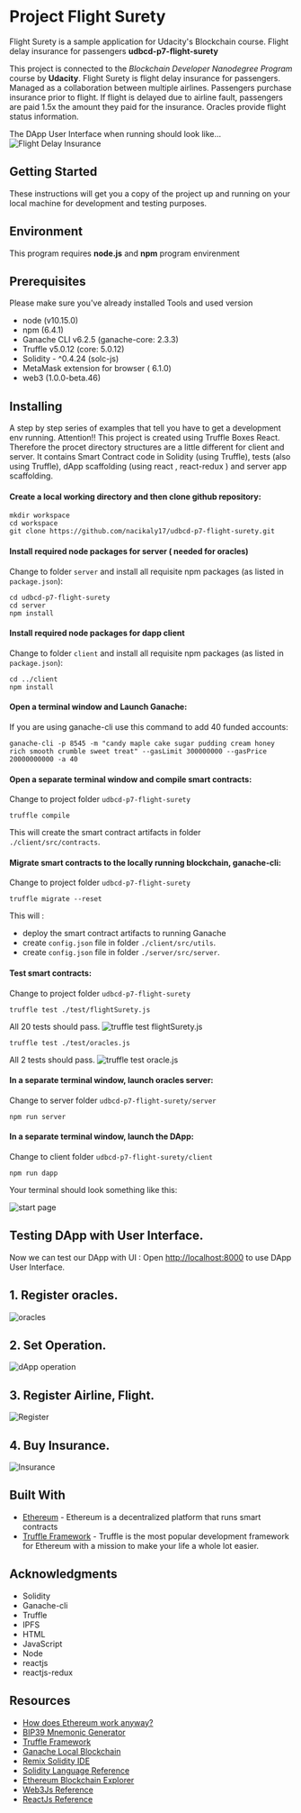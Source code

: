 # Project Flight Surety
Flight Surety is a sample application for Udacity's Blockchain course. Flight delay insurance for passengers
**udbcd-p7-flight-surety**

This project is connected to the _Blockchain Developer Nanodegree Program_ course by **Udacity**.
Flight Surety is flight delay insurance for passengers. Managed as a collaboration between multiple airlines.
Passengers purchase insurance prior to flight.
If flight is delayed due to airline fault, passengers are paid 1.5x the amount they paid for the insurance.
Oracles provide flight status information.

The DApp User Interface when running should look like...
![Flight Delay Insurance](images/UX-10.png)

## Getting Started

These instructions will get you a copy of the project up and running on your local machine for development and testing purposes.

## Environment ###
This program requires **node.js**  and **npm** program envirenment 

## Prerequisites
Please make sure you've already installed 
  Tools and  used version
*   node               (v10.15.0)
*   npm                 (6.4.1)
*   Ganache CLI v6.2.5 (ganache-core: 2.3.3)
*   Truffle v5.0.12 (core: 5.0.12)
*   Solidity - ^0.4.24 (solc-js)
*   MetaMask extension for browser ( 6.1.0)
*   web3  (1.0.0-beta.46)

## Installing
A step by step series of examples that tell you have to get a development env running.
Attention!! This project is created using Truffle Boxes React. Therefore the procet directory structures are a little different for client and server.
It contains Smart Contract code in Solidity (using Truffle), tests (also using Truffle), dApp scaffolding (using react , react-redux ) and server app scaffolding.

#### Create a local working directory and then  clone github repository:
```
mkdir workspace
cd workspace
git clone https://github.com/nacikaly17/udbcd-p7-flight-surety.git
```
#### Install required node packages for server ( needed for oracles)
Change to folder ```server```  and install all requisite npm packages (as listed in ```package.json```):

```
cd udbcd-p7-flight-surety
cd server
npm install
```
#### Install required node packages for dapp client
Change to folder ```client```  and install all requisite npm packages (as listed in ```package.json```):

```
cd ../client
npm install
```
#### Open a  terminal window and Launch Ganache:
If you are using ganache-cli use this command to add 40 funded accounts:
```
ganache-cli -p 8545 -m "candy maple cake sugar pudding cream honey rich smooth crumble sweet treat" --gasLimit 300000000 --gasPrice 20000000000 -a 40

```

#### Open a separate terminal window and  compile smart contracts:
Change to project folder ```udbcd-p7-flight-surety``` 
```
truffle compile
```

This will create the smart contract artifacts in folder ```./client/src/contracts```.

#### Migrate smart contracts to the locally running blockchain, ganache-cli:
Change to project folder ```udbcd-p7-flight-surety``` 
```
truffle migrate --reset
```
This will :
  - deploy the smart contract artifacts to running Ganache 
  - create ```config.json``` file in folder ```./client/src/utils```.
   - create ```config.json``` file in folder ```./server/src/server```.
 
#### Test smart contracts:
Change to project folder ```udbcd-p7-flight-surety``` 
```
truffle test ./test/flightSurety.js 
```
All 20 tests should pass.
![truffle test flightSurety.js](images/test-flightSurety.png)
```
truffle test ./test/oracles.js  
```
All 2 tests should pass.
![truffle test oracle.js](images/test-oracles.png)
#### In a separate terminal window, launch oracles server:
Change to server folder ```udbcd-p7-flight-surety/server``` 
```
npm run server
```

#### In a separate terminal window, launch the DApp:
Change to client folder ```udbcd-p7-flight-surety/client``` 
```
npm run dapp
```
Your terminal should look something like this:

![start page](images/UX-10.png)

## Testing DApp with User Interface.
Now we can test our DApp with UI :
Open [http://localhost:8000](http://localhost:8000) to use DApp User Interface.
## 1. Register oracles.
![oracles](images/UX-40.png)
## 2. Set Operation.
![dApp operation](images/UX-20.png)
## 3. Register Airline, Flight.
![Register](images/UX-30.png)
## 4. Buy Insurance.
![Insurance](images/UX-50.png)

## Built With

* [Ethereum](https://www.ethereum.org/) - Ethereum is a decentralized platform that runs smart contracts
* [Truffle Framework](http://truffleframework.com/) - Truffle is the most popular development framework for Ethereum with a mission to make your life a whole lot easier.

## Acknowledgments
* Solidity
* Ganache-cli
* Truffle
* IPFS
* HTML
* JavaScript
* Node
* reactjs
* reactjs-redux

## Resources

* [How does Ethereum work anyway?](https://medium.com/@preethikasireddy/how-does-ethereum-work-anyway-22d1df506369)
* [BIP39 Mnemonic Generator](https://iancoleman.io/bip39/)
* [Truffle Framework](http://truffleframework.com/)
* [Ganache Local Blockchain](http://truffleframework.com/ganache/)
* [Remix Solidity IDE](https://remix.ethereum.org/)
* [Solidity Language Reference](http://solidity.readthedocs.io/en/v0.4.24/)
* [Ethereum Blockchain Explorer](https://etherscan.io/)
* [Web3Js Reference](https://github.com/ethereum/wiki/wiki/JavaScript-API)
* [ReactJs Reference](https://reactjs.org/)